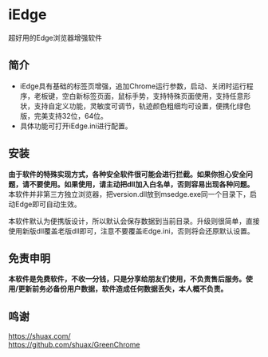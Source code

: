 # iEdge
超好用的Edge浏览器增强软件

## 简介
* iEdge具有基础的标签页增强，追加Chrome运行参数，启动、关闭时运行程序，老板键，空白新标签页面，鼠标手势，支持特殊页面使用，支持任意形状，支持自定义功能，灵敏度可调节，轨迹颜色粗细均可设置，便携化绿色版，完美支持32位，64位。
* 具体功能可打开iEdge.ini进行配置。

## 安装
**由于软件的特殊实现方式，各种安全软件很可能会进行拦截。如果你担心安全问题，请不要使用。如果使用，请主动把dll加入白名单，否则容易出现各种问题。**
本软件并非第三方独立浏览器，把version.dll放到msedge.exe同一个目录下，启动Edge即可自动生效。

本软件默认为便携版设计，所以默认会保存数据到当前目录。升级则很简单，直接使用新版dll覆盖老版dll即可，注意不要覆盖iEdge.ini，否则将会还原默认设置。


## 免责申明
**本软件是免费软件，不收一分钱，只是分享给朋友们使用，不负责售后服务。使用/更新前务必备份用户数据，软件造成任何数据丢失，本人概不负责。**

## 鸣谢
https://shuax.com/  
https://github.com/shuax/GreenChrome  
